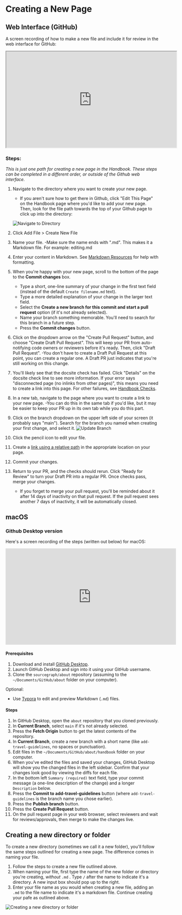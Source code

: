 # Creating a New Page

## Web Interface (GitHub)

A screen recording of how to make a new file and include it for review in the web interface for GitHub:

<iframe src="https://drive.google.com/file/d/16iYS-idCL5FEGwoldF7rOQElcidgzo8i/preview" width="560" height="315"></iframe>

### Steps:

_This is just one path for creating a new page in the Handbook. These steps can be completed in a different order, or outside of the Github web interface._

1. Navigate to the directory where you want to create your new page.

   - If you aren't sure how to get there in Github, click "Edit This Page" on the Handbook page where you'd like to add your new page. Then, look for the file path towards the top of your Github page to click up into the directory:

   ![Navigate to Directory](https://storage.googleapis.com/sourcegraph-assets/handbook/navigate-to-directory.png)

1. Click Add File > Create New File
1. Name your file.
   -Make sure the name ends with ".md". This makes it a Markdown file. For example: editing.md
1. Enter your content in Markdown. See [Markdown Resources](#markdown-resources) for help with formatting.
1. When you're happy with your new page, scroll to the bottom of the page to the **Commit changes** box.
   - Type a short, one-line summary of your change in the first text field (instead of the default `Create filename.md` text).
   - Type a more detailed explanation of your change in the larger text field.
   - Select the **Create a new branch for this commit and start a pull request** option (if it's not already selected).
   - Name your branch something memorable. You'll need to search for this branch in a future step.
   - Press the **Commit changes** button.
1. Click on the dropdown arrow on the "Create Pull Request" button, and choose "Create Draft Pull Request". This will keep your PR from auto-notifying code owners or reviewers before it's ready. Then, click "Draft Pull Request".
   -You don't have to create a Draft Pull Request at this point, you can create a regular one. A Draft PR just indicates that you're still working on this change.
1. You'll likely see that the docsite check has failed. Click "Details" on the docsite check line to see more information. If your error says "disconnected page (no inlinks from other pages)", this means you need to create a link into this page. For other failures, see [Handbook Checks](#handbook-checks).
1. In a new tab, navigate to the page where you want to create a link to your new page.
   -You can do this in the same tab if you'd like, but it may be easier to keep your PR up in its own tab while you do this part.
1. Click on the branch dropdown on the upper left side of your screen (it probably says "main"). Search for the branch you named when creating your first change, and select it.
   ![Update Branch](https://storage.googleapis.com/sourcegraph-assets/handbook/update-branch.png)
1. Click the pencil icon to edit your file.
1. Create a [link using a relative path](#using-relative-paths-to-link-handbook-pages) in the appropriate location on your page.
1. Commit your changes.
1. Return to your PR, and the checks should rerun. Click "Ready for Review" to turn your Draft PR into a regular PR. Once checks pass, merge your changes.
   - If you forget to merge your pull request, you'll be reminded about it after 14 days of inactivity on that pull request. If the pull request sees another 7 days of inactivity, it will be automatically closed.

## macOS

### Github Desktop version

Here's a screen recording of the steps (written out below) for macOS:

<iframe width="560" height="315" src="https://www.youtube-nocookie.com/embed/diZUeHZhekc" frameborder="0" allow="accelerometer; autoplay; encrypted-media; gyroscope; picture-in-picture" allowfullscreen></iframe>

#### Prerequisites

1. Download and install [GitHub Desktop](https://desktop.github.com/).
1. Launch GitHub Desktop and sign into it using your GitHub username.
1. Clone the `sourcegraph/about` repository (assuming to the `~/Documents/GitHub/about` folder on your computer).

Optional:

- Use [Typora](https://www.typora.io/) to edit and preview Markdown (`.md`) files.

#### Steps

1. In GitHub Desktop, open the `about` repository that you cloned previously.
1. In **Current Branch**, select `main` if it's not already selected.
1. Press the **Fetch Origin** button to get the latest contents of the repository.
1. In **Current Branch**, create a new branch with a short name (like `add-travel-guidelines`, no spaces or punctuation).
1. Edit files in the `~/Documents/GitHub/about/handbook` folder on your computer.
1. When you've edited the files and saved your changes, GitHub Desktop will show you the changed files in the left sidebar. Confirm that your changes look good by viewing the diffs for each file.
1. In the bottom left `Summary (required)` text field, type your commit message (a one-line description of the change) and a longer `Description` below.
1. Press the **Commit to add-travel-guidelines** button (where `add-travel-guidelines` is the branch name you chose earlier).
1. Press the **Publish branch** button.
1. Press the **Create Pull Request** button.
1. On the pull request page in your web browser, select reviewers and wait for reviews/approvals, then merge to make the changes live.

## Creating a new directory or folder

To create a new directory (sometimes we call it a new folder), you'll follow the same steps outlined for creating a new page. The difference comes in naming your file.

1. Follow the steps to create a new file outlined above.
1. When naming your file, first type the name of the new folder or directory you're creating, _without_ `.md` . Type `/` after the name to indicate it's a directory. A new input box should pop up to the right.
1. Enter your file name as you would when creating a new file, adding an `.md` to the file name to indicate it's a markdown file. Continue creating your pafe as outlined above.

![Creating a new directory or folder](https://storage.googleapis.com/sourcegraph-assets/handbook/createdirectory.gif)
